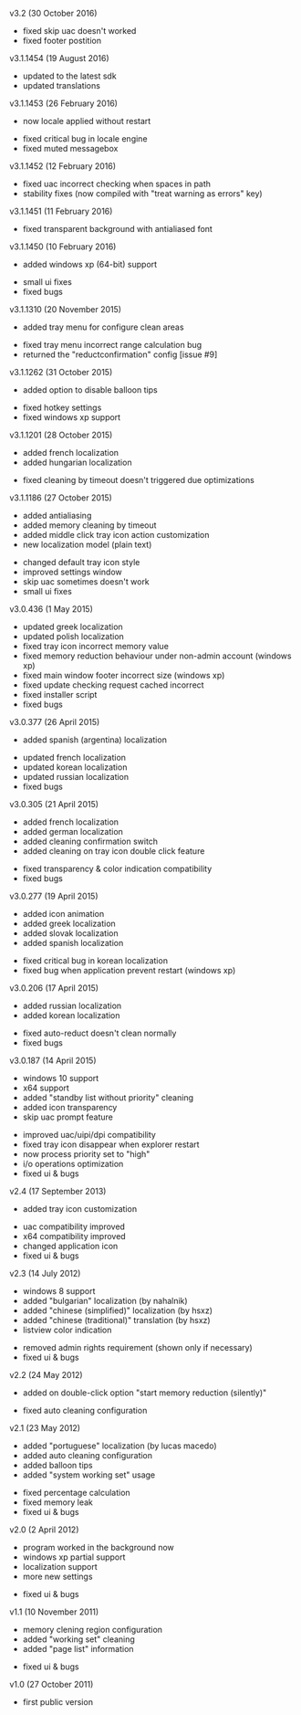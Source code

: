 v3.2 (30 October 2016)
- fixed skip uac doesn't worked
- fixed footer postition

v3.1.1454 (19 August 2016)
- updated to the latest sdk
- updated translations

v3.1.1453 (26 February 2016)
+ now locale applied without restart
- fixed critical bug in locale engine
- fixed muted messagebox

v3.1.1452 (12 February 2016)
- fixed uac incorrect checking when spaces in path
- stability fixes (now compiled with "treat warning as errors" key)

v3.1.1451 (11 February 2016)
- fixed transparent background with antialiased font

v3.1.1450 (10 February 2016)
+ added windows xp (64-bit) support
- small ui fixes
- fixed bugs

v3.1.1310 (20 November 2015)
+ added tray menu for configure clean areas
- fixed tray menu incorrect range calculation bug
- returned the "reductconfirmation" config [issue #9]

v3.1.1262 (31 October 2015)
+ added option to disable balloon tips
- fixed hotkey settings
- fixed windows xp support

v3.1.1201 (28 October 2015)
+ added french localization
+ added hungarian localization
- fixed cleaning by timeout doesn't triggered due optimizations

v3.1.1186 (27 October 2015)
+ added antialiasing
+ added memory cleaning by timeout
+ added middle click tray icon action customization
+ new localization model (plain text)
- changed default tray icon style
- improved settings window
- skip uac sometimes doesn't work
- small ui fixes

v3.0.436 (1 May 2015)
- updated greek localization
- updated polish localization
- fixed tray icon incorrect memory value
- fixed memory reduction behaviour under non-admin account (windows xp)
- fixed main window footer incorrect size (windows xp)
- fixed update checking request cached incorrect
- fixed installer script
- fixed bugs

v3.0.377 (26 April 2015)
+ added spanish (argentina) localization
- updated french localization
- updated korean localization
- updated russian localization
- fixed bugs

v3.0.305 (21 April 2015)
+ added french localization
+ added german localization
+ added cleaning confirmation switch
+ added cleaning on tray icon double click feature
- fixed transparency & color indication compatibility
- fixed bugs

v3.0.277 (19 April 2015)
+ added icon animation
+ added greek localization
+ added slovak localization
+ added spanish localization
- fixed critical bug in korean localization
- fixed bug when application prevent restart (windows xp)

v3.0.206 (17 April 2015)
+ added russian localization
+ added korean localization
- fixed auto-reduct doesn't clean normally
- fixed bugs

v3.0.187 (14 April 2015)
+ windows 10 support
+ x64 support
+ added "standby list without priority" cleaning
+ added icon transparency
+ skip uac prompt feature
- improved uac/uipi/dpi compatibility
- fixed tray icon disappear when explorer restart
- now process priority set to "high"
- i/o operations optimization
- fixed ui & bugs

v2.4 (17 September 2013)
+ added tray icon customization
- uac compatibility improved
- x64 compatibility improved
- changed application icon
- fixed ui & bugs

v2.3 (14 July 2012)
+ windows 8 support
+ added "bulgarian" localization (by nahalnik)
+ added "chinese (simplified)" localization (by hsxz)
+ added "chinese (traditional)" translation (by hsxz)
+ listview color indication
- removed admin rights requirement (shown only if necessary)
- fixed ui & bugs

v2.2 (24 May 2012)
+ added on double-click option "start memory reduction (silently)"
- fixed auto cleaning configuration

v2.1 (23 May 2012)
+ added "portuguese" localization (by lucas macedo)
+ added auto cleaning configuration
+ added balloon tips
+ added "system working set" usage
- fixed percentage calculation
- fixed memory leak
- fixed ui & bugs

v2.0 (2 April 2012)
+ program worked in the background now
+ windows xp partial support
+ localization support
+ more new settings
- fixed ui & bugs

v1.1 (10 November 2011)
+ memory clening region configuration
+ added "working set" cleaning
+ added "page list" information
- fixed ui & bugs

v1.0 (27 October 2011)
- first public version
